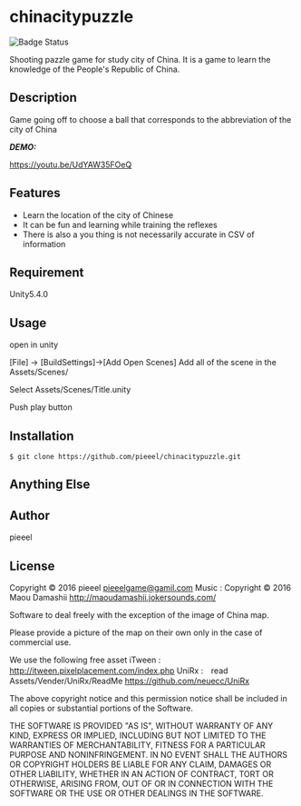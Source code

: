# chinacitypuzzle

![Badge Status](https://ci-as-a-service)

Shooting pazzle game for study city of China.
It is a game to learn the knowledge of the People's Republic of China.

## Description

Game going off to choose a ball that corresponds to the abbreviation of the city of China

***DEMO:***

https://youtu.be/UdYAW35FOeQ

## Features

- Learn the location of the city of Chinese
- It can be fun and learning while training the reflexes
- There is also a you thing is not necessarily accurate in CSV of information

## Requirement

Unity5.4.0

## Usage

open in unity

[File] -> [BuildSettings]->[Add Open Scenes]
Add all of the scene in the Assets/Scenes/ 

Select Assets/Scenes/Title.unity

Push play button

## Installation

    $ git clone https://github.com/pieeel/chinacitypuzzle.git

## Anything Else



## Author

pieeel

## License

Copyright © 2016 pieeel <pieeelgame@gamil.com>
Music : Copyright © 2016 Maou Damashii <http://maoudamashii.jokersounds.com/>

Software to deal freely with the exception of the image of China map. 

Please provide a picture of the map on their own only in the case of commercial use.

We use the following free asset
iTween : http://itween.pixelplacement.com/index.php
UniRx :　read Assets/Vender/UniRx/ReadMe <https://github.com/neuecc/UniRx>

The above copyright notice and this permission notice shall be included in all copies or substantial portions of the Software.

THE SOFTWARE IS PROVIDED "AS IS", WITHOUT WARRANTY OF ANY KIND, EXPRESS OR IMPLIED, INCLUDING BUT NOT LIMITED TO THE WARRANTIES OF MERCHANTABILITY, FITNESS FOR A PARTICULAR PURPOSE AND NONINFRINGEMENT. IN NO EVENT SHALL THE AUTHORS OR COPYRIGHT HOLDERS BE LIABLE FOR ANY CLAIM, DAMAGES OR OTHER LIABILITY, WHETHER IN AN ACTION OF CONTRACT, TORT OR OTHERWISE, ARISING FROM, OUT OF OR IN CONNECTION WITH THE SOFTWARE OR THE USE OR OTHER DEALINGS IN THE SOFTWARE.